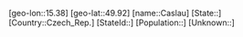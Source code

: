 ﻿---
location: [49.92,15.38]
mapzoom: [7,12] 
mapmarker: city 
type: City
tags:
- geo/City


SpocWebEntityId: 29500
isDeleted: false
confidential: public

---
[geo-lon::15.38]
[geo-lat::49.92]
[name::Caslau]
[State::]
[Country::Czech_Rep.]
[StateId::]
[Population::]
[Unknown::]

